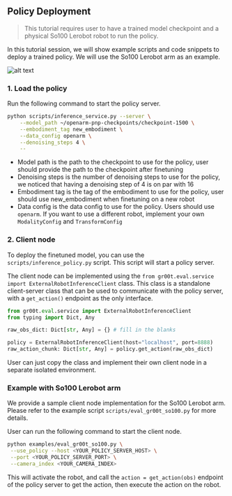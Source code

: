 ## Policy Deployment

> This tutorial requires user to have a trained model checkpoint and a physical So100 Lerobot robot to run the policy.

In this tutorial session, we will show example scripts and code snippets to deploy a trained policy. We will use the So100 Lerobot arm as an example.

![alt text](../media/so100_eval_demo.gif)

### 1. Load the policy

Run the following command to start the policy server.

```bash
python scripts/inference_service.py --server \
    --model_path ~/openarm-pnp-checkpoints/checkpoint-1500 \
    --embodiment_tag new_embodiment \
    --data_config openarm \
    --denoising_steps 4 \
    --
```

 - Model path is the path to the checkpoint to use for the policy, user should provide the path to the checkpoint after finetuning
 - Denoising steps is the number of denoising steps to use for the policy, we noticed that having a denoising step of 4 is on par with 16
 - Embodiment tag is the tag of the embodiment to use for the policy, user should use new_embodiment when finetuning on a new robot
 - Data config is the data config to use for the policy. Users should use `openarm`. If you want to use a different robot, implement your own `ModalityConfig` and `TransformConfig`

### 2. Client node

To deploy the finetuned model, you can use the `scripts/inference_policy.py` script. This script will start a policy server.

The client node can be implemented using the `from gr00t.eval.service import ExternalRobotInferenceClient` class. This class is a standalone client-server class that can be used to communicate with the policy server, with a `get_action()` endpoint as the only interface. 

```python
from gr00t.eval.service import ExternalRobotInferenceClient
from typing import Dict, Any

raw_obs_dict: Dict[str, Any] = {} # fill in the blanks

policy = ExternalRobotInferenceClient(host="localhost", port=8888)
raw_action_chunk: Dict[str, Any] = policy.get_action(raw_obs_dict)
```

User can just copy the class and implement their own client node in a separate isolated environment.

### Example with So100 Lerobot arm

We provide a sample client node implementation for the So100 Lerobot arm. Please refer to the example script `scripts/eval_gr00t_so100.py` for more details.


User can run the following command to start the client node.
```bash
python examples/eval_gr00t_so100.py \
 --use_policy --host <YOUR_POLICY_SERVER_HOST> \
 --port <YOUR_POLICY_SERVER_PORT> \
 --camera_index <YOUR_CAMERA_INDEX>
```

This will activate the robot, and call the `action = get_action(obs)` endpoint of the policy server to get the action, then execute the action on the robot.
